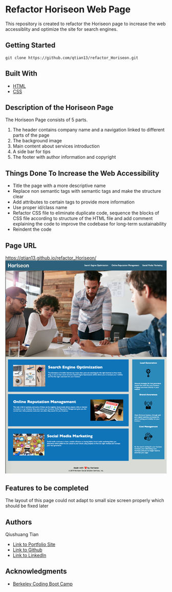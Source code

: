 # Refactor Horiseon Web Page
This repository is created to refactor the Horiseon page to increase the web accessiblity and optimize the site for search engines.

## Getting Started
```
git clone https://github.com/qtian13/refactor_Horiseon.git
```

## Built With

* [HTML](https://developer.mozilla.org/en-US/docs/Web/HTML)
* [CSS](https://developer.mozilla.org/en-US/docs/Web/CSS)

## Description of the Horiseon Page
The Horiseon Page consists of 5 parts.
1. The header contains company name and a navigation linked to different parts of the page
1. The background image
1. Main content about services introduction
1. A side bar for tips
1. The footer with author information and copyright

## Things Done To Increase the Web Accessibility
* Title the page with a more descriptive name
* Replace non semantic tags with semantic tags and make the structure clear
* Add attributes to certain tags to provide more information
* Use proper id/class name
* Refactor CSS file to eliminate duplicate code, sequence the blocks of CSS file according to structure of the HTML file and add comment explaining the code to improve the codebase for long-term sustainability
* Reindent the code

## Page URL
https://qtian13.github.io/refactor_Horiseon/
![Horiseon Homepage](assets/images/HoriseonHomepage.png)


## Features to be completed
The layout of this page could not adapt to small size screen properly which should be fixed later

## Authors
Qiushuang Tian
- [Link to Portfolio Site](#)
- [Link to Github](https://github.com/qtian13)
- [Link to LinkedIn](https://www.linkedin.com/in/qiushuang-tian-a9754248/)


## Acknowledgments

- [Berkeley Coding Boot Camp](https://bootcamp.berkeley.edu/coding/)





